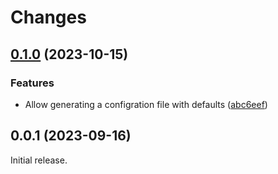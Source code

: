 # Changes

## [0.1.0](https://github.com/prantlf/v-cli/compare/v0.0.1...v0.1.0) (2023-10-15)

### Features

* Allow generating a configration file with defaults ([abc6eef](https://github.com/prantlf/v-cli/commit/abc6eef455f8d2a22630622051f374fb2693ca2b))

## 0.0.1 (2023-09-16)

Initial release.
